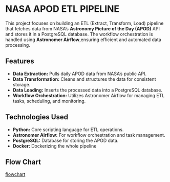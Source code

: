# NASA APOD ETL PIPELINE
This project focuses on building an ETL (Extract, Transform, Load) pipeline that fetches data from NASA’s **Astronomy Picture of the Day (APOD)** API and stores it in a PostgreSQL database. The workflow orchestration is handled using **Astronomer Airflow**,ensuring efficient and automated data processing.

## **Features**
* **Data Extraction:** Pulls daily APOD data from NASA’s public API.
* **Data Transformation:** Cleans and structures the data for consistent storage.
* **Data Loading:** Inserts the processed data into a PostgreSQL database.
* **Workflow Orchestration:** Utilizes Astronomer Airflow for managing ETL tasks, scheduling, and monitoring.

## **Technologies Used**
* **Python:** Core scripting language for ETL operations.
* **Astronomer Airflow:** For workflow orchestration and task management.
* **PostgreSQL:** Database for storing the APOD data.
* **Docker:** Dockerizing the whole pipeline

## **Flow Chart**
[flowchart](https://github.com/Prithiviraj25/NASA_APOD_ETL_PIPELINE/blob/main/images/flowchart.png)
 